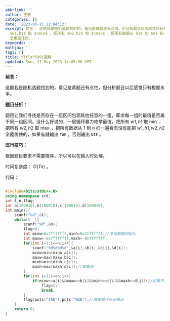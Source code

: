 ```yaml
---
abbrlink: ''
author: 王轶
categories: []
date: '2023-05-21 22:04:12'
excerpt: 前言： 这题我是随机选题找到的，看见是黄题还有点怕，但分析题目以后感觉只有橙题水平。 题目分析： 题目让我们寻找是否存在一组区间包涵其他任意的一组，即求每一组的最值是否属于同一组区间。没什么好说的，一层循环暴力枚举最值，把所有
  $w1,h1$ 取 $\min$ ，把所有 $w2,h2$ 取 $\max$ ，把所有数据从 $1$ 到 $n$ 扫一遍看有没有能把 $w1,h1,w2,h2$
  全覆盖住的...
keywords: ''
mathjax: ''
tags: []
title: titleP5995题解
updated: Sun, 21 May 2023 14:05:00 GMT
---
```

**前言：**

这题我是随机选题找到的，看见是黄题还有点怕，但分析题目以后感觉只有橙题水平。

**题目分析：**

题目让我们寻找是否存在一组区间包涵其他任意的一组，即求每一组的最值是否属于同一组区间。没什么好说的，一层循环暴力枚举最值，把所有 $w1,h1$ 取 $\min$ ，把所有 $w2,h2$ 取 $\max$ ，把所有数据从 $1$ 到 $n$ 扫一遍看有没有能把 $w1,h1,w2,h2$ 全覆盖住的，如果有就输出 ``TAK`` ，否则输出 ``NIE`` 。

**压行技巧：**

根据题目要求不需要排序，所以可以在输入时处理。

时间复杂度： $O ( Tn )$ 。

代码：

```cpp

#include<bits/stdc++.h>
using namespace std;
int t,n,flag;
int a[100010],b[100010],c[100010],d[100010];
int main(){
    scanf("%d",&t);
    while(t--){
        scanf("%d",&n);
        flag=0;
        int minw=0x7fffffff,minh=0x7fffffff;//多组数据初始化
        int maxw=-0x7fffffff,maxh=-0xfffffff;
        for(int i=1;i<=n;i++){
            scanf("%d%d%d%d",&a[i],&b[i],&c[i],&d[i]);
            minw=min(minw,a[i]);
            maxw=max(maxw,b[i]);
            minh=min(minh,c[i]);
            maxh=max(maxh,d[i]);//取最值
        }
        for(int i=1;i<=n;i++)
            if(minw>=a[i]&&maxw<=b[i]&&minh>=c[i]&&maxh<=d[i]){//如果不符合条件，标记，退出循环
                flag=1;
                break;
        }
        flag?puts("TAK"):puts("NIE");//根据是否标记输出
    }
    return 0;
}

```
